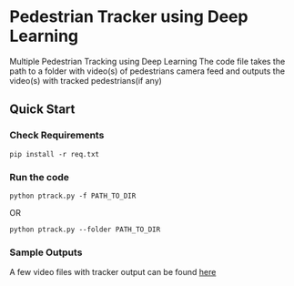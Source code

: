 # Pedestrian Tracker using Deep Learning
Multiple Pedestrian Tracking using Deep Learning
The code file takes the path to a folder with video(s) of pedestrians camera feed and outputs the video(s) with tracked pedestrians(if any) 

## Quick Start

### Check Requirements
```pip install -r req.txt```
### Run the code
```python ptrack.py -f PATH_TO_DIR```

OR 

```python ptrack.py --folder PATH_TO_DIR```
### Sample Outputs
A few video files with tracker output can be found [here](https://drive.google.com/drive/folders/1PVY1T6hqMw_I1oH8ku5brJMwXSyXSQPd)

